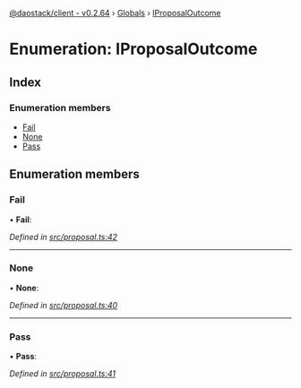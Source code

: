 [@daostack/client - v0.2.64](../README.md) › [Globals](../globals.md) › [IProposalOutcome](iproposaloutcome.md)

# Enumeration: IProposalOutcome

## Index

### Enumeration members

* [Fail](iproposaloutcome.md#fail)
* [None](iproposaloutcome.md#none)
* [Pass](iproposaloutcome.md#pass)

## Enumeration members

###  Fail

• **Fail**:

*Defined in [src/proposal.ts:42](https://github.com/daostack/client/blob/ca3cbac/src/proposal.ts#L42)*

___

###  None

• **None**:

*Defined in [src/proposal.ts:40](https://github.com/daostack/client/blob/ca3cbac/src/proposal.ts#L40)*

___

###  Pass

• **Pass**:

*Defined in [src/proposal.ts:41](https://github.com/daostack/client/blob/ca3cbac/src/proposal.ts#L41)*
